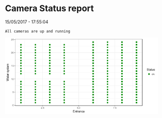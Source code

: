 Camera Status report
================
15/05/2017 - 17:55:04

    All cameras are up and running

![](camreport_files/figure-markdown_github/unnamed-chunk-2-1.png)
